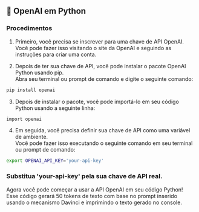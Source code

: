 ## 🤖 OpenAI em Python

### Procedimentos

1. Primeiro, você precisa se inscrever para uma chave de API OpenAI. Você pode fazer isso visitando o site da OpenAI e seguindo as instruções para criar uma conta.

2. Depois de ter sua chave de API, você pode instalar o pacote OpenAI Python usando pip.<br/>Abra seu terminal ou prompt de comando e digite o seguinte comando:

```bash
pip install openai
```
3. Depois de instalar o pacote, você pode importá-lo em seu código Python usando a seguinte linha:

```bash
import openai
```
4. Em seguida, você precisa definir sua chave de API como uma variável de ambiente.<br/>Você pode fazer isso executando o seguinte comando em seu terminal ou prompt de comando:

```bash
export OPENAI_API_KEY='your-api-key'
```

### Substitua 'your-api-key' pela sua chave de API real.
Agora você pode começar a usar a API OpenAI em seu código Python!<br/>
Esse código gerará 50 tokens de texto com base no prompt inserido usando o mecanismo Davinci e imprimindo o texto gerado no console.
